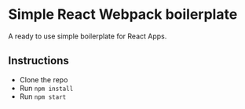 # Simple React Webpack boilerplate

A ready to use simple boilerplate for React Apps.

## Instructions

* Clone the repo
* Run `npm install`
* Run `npm start`